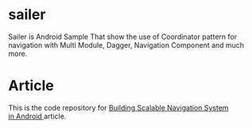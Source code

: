 # sailer
Sailer is Android Sample That show the use of Coordinator pattern for navigation with Multi Module, Dagger, Navigation Component and much more.

# Article
This is the code repository for [Building Scalable Navigation System in Android ](https://medium.com/@Ahmed.AbdElmeged/building-scalable-navigation-system-in-android-192bab6ddba3)article.
